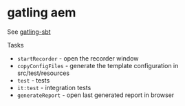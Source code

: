 # gatling aem

See [gatling-sbt](http://gatling.io/docs/2.1.6/extensions/sbt_plugin.html)

Tasks

* `startRecorder` - open the recorder window
* `copyConfigFiles` - generate the template configuration in src/test/resources
* `test` - tests
* `it:test` - integration tests
* `generateReport` - open last generated report in browser